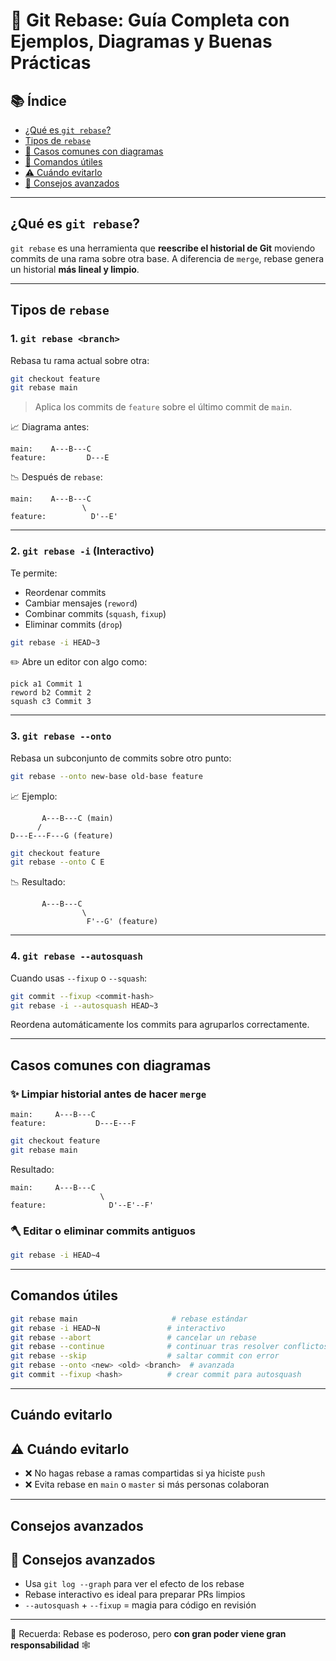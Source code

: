 
# 🔄 Git Rebase: Guía Completa con Ejemplos, Diagramas y Buenas Prácticas

## 📚 Índice
- [¿Qué es `git rebase`?](#qué-es-git-rebase)
- [Tipos de `rebase`](#tipos-de-rebase)
- [🧱 Casos comunes con diagramas](#casos-comunes-con-diagramas)
- [📌 Comandos útiles](#comandos-útiles)
- [⚠️ Cuándo evitarlo](#cuándo-evitarlo)
- [🧠 Consejos avanzados](#consejos-avanzados)

---

## ¿Qué es `git rebase`?

`git rebase` es una herramienta que **reescribe el historial de Git** moviendo commits de una rama sobre otra base. A diferencia de `merge`, rebase genera un historial **más lineal y limpio**.

---

## Tipos de `rebase`

### 1. `git rebase <branch>`

Rebasa tu rama actual sobre otra:

```bash
git checkout feature
git rebase main
```

> Aplica los commits de `feature` sobre el último commit de `main`.

📈 Diagrama antes:

```
main:    A---B---C
feature:         D---E
```

📉 Después de `rebase`:

```
main:    A---B---C
                \
feature:          D'--E'
```

---

### 2. `git rebase -i` (Interactivo)

Te permite:
- Reordenar commits
- Cambiar mensajes (`reword`)
- Combinar commits (`squash`, `fixup`)
- Eliminar commits (`drop`)

```bash
git rebase -i HEAD~3
```

✏️ Abre un editor con algo como:

```
pick a1 Commit 1
reword b2 Commit 2
squash c3 Commit 3
```

---

### 3. `git rebase --onto`

Rebasa un subconjunto de commits sobre otro punto:

```bash
git rebase --onto new-base old-base feature
```

📈 Ejemplo:

```
       A---B---C (main)
      /
D---E---F---G (feature)
```

```bash
git checkout feature
git rebase --onto C E
```

📉 Resultado:

```
       A---B---C
                \
                 F'--G' (feature)
```

---

### 4. `git rebase --autosquash`

Cuando usas `--fixup` o `--squash`:

```bash
git commit --fixup <commit-hash>
git rebase -i --autosquash HEAD~3
```

Reordena automáticamente los commits para agruparlos correctamente.

---

## Casos comunes con diagramas

### ✨ Limpiar historial antes de hacer `merge`

```
main:     A---B---C
feature:           D---E---F
```

```bash
git checkout feature
git rebase main
```

Resultado:

```
main:     A---B---C
                    \
feature:              D'--E'--F'
```

### 🪓 Editar o eliminar commits antiguos

```bash
git rebase -i HEAD~4
```

---

## Comandos útiles

```bash
git rebase main                     # rebase estándar
git rebase -i HEAD~N               # interactivo
git rebase --abort                 # cancelar un rebase
git rebase --continue              # continuar tras resolver conflictos
git rebase --skip                  # saltar commit con error
git rebase --onto <new> <old> <branch>  # avanzada
git commit --fixup <hash>          # crear commit para autosquash
```

---

## Cuándo evitarlo
## ⚠️ Cuándo evitarlo

- ❌ No hagas rebase a ramas compartidas si ya hiciste `push`
- ❌ Evita rebase en `main` o `master` si más personas colaboran

---

## Consejos avanzados
## 🧠 Consejos avanzados

- Usa `git log --graph` para ver el efecto de los rebase
- Rebase interactivo es ideal para preparar PRs limpios
- `--autosquash` + `--fixup` = magia para código en revisión

---

📌 Recuerda: Rebase es poderoso, pero **con gran poder viene gran responsabilidad** 🕸️
